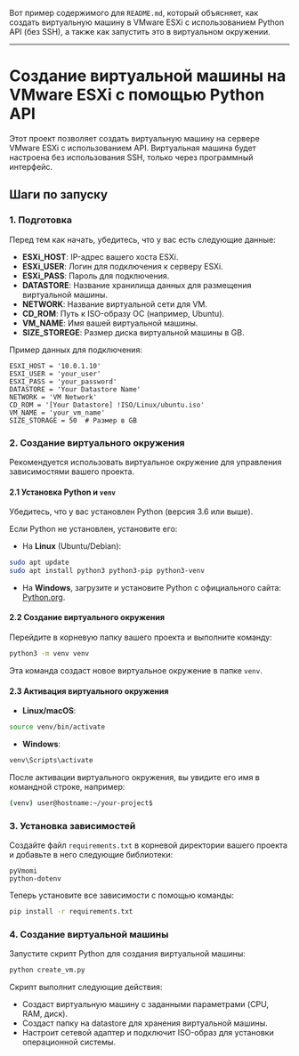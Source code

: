 Вот пример содержимого для `README.md`, который объясняет, как создать виртуальную машину в VMware ESXi с использованием Python API (без SSH), а также как запустить это в виртуальном окружении.

---

# Создание виртуальной машины на VMware ESXi с помощью Python API

Этот проект позволяет создать виртуальную машину на сервере VMware ESXi с использованием API. Виртуальная машина будет настроена без использования SSH, только через программный интерфейс.

## Шаги по запуску

### 1. Подготовка

Перед тем как начать, убедитесь, что у вас есть следующие данные:

- **ESXi_HOST**: IP-адрес вашего хоста ESXi.
- **ESXi_USER**: Логин для подключения к серверу ESXi.
- **ESXi_PASS**: Пароль для подключения.
- **DATASTORE**: Название хранилища данных для размещения виртуальной машины.
- **NETWORK**: Название виртуальной сети для VM.
- **CD_ROM**: Путь к ISO-образу ОС (например, Ubuntu).
- **VM_NAME**: Имя вашей виртуальной машины.
- **SIZE_STOREGE**: Размер диска виртуальной машины в GB.

Пример данных для подключения:

```text
ESXI_HOST = '10.0.1.10'
ESXI_USER = 'your_user'
ESXI_PASS = 'your_password'
DATASTORE = 'Your Datastore Name'
NETWORK = 'VM Network'
CD_ROM = '[Your Datastore] !ISO/Linux/ubuntu.iso'
VM_NAME = 'your_vm_name'
SIZE_STORAGE = 50  # Размер в GB
```

### 2. Создание виртуального окружения

Рекомендуется использовать виртуальное окружение для управления зависимостями вашего проекта.

#### 2.1 Установка Python и `venv`

Убедитесь, что у вас установлен Python (версия 3.6 или выше).

Если Python не установлен, установите его:

- На **Linux** (Ubuntu/Debian):

```bash
sudo apt update
sudo apt install python3 python3-pip python3-venv
```

- На **Windows**, загрузите и установите Python с официального сайта: [Python.org](https://www.python.org/downloads/).

#### 2.2 Создание виртуального окружения

Перейдите в корневую папку вашего проекта и выполните команду:

```bash
python3 -m venv venv
```

Эта команда создаст новое виртуальное окружение в папке `venv`.

#### 2.3 Активация виртуального окружения

- **Linux/macOS**:

```bash
source venv/bin/activate
```

- **Windows**:

```bash
venv\Scripts\activate
```

После активации виртуального окружения, вы увидите его имя в командной строке, например:

```bash
(venv) user@hostname:~/your-project$
```

### 3. Установка зависимостей

Создайте файл `requirements.txt` в корневой директории вашего проекта и добавьте в него следующие библиотеки:

```text
pyVmomi
python-dotenv
```

Теперь установите все зависимости с помощью команды:

```bash
pip install -r requirements.txt
```

### 4. Создание виртуальной машины

Запустите скрипт Python для создания виртуальной машины:

```bash
python create_vm.py
```

Скрипт выполнит следующие действия:
- Создаст виртуальную машину с заданными параметрами (CPU, RAM, диск).
- Создаст папку на datastore для хранения виртуальной машины.
- Настроит сетевой адаптер и подключит ISO-образ для установки операционной системы.